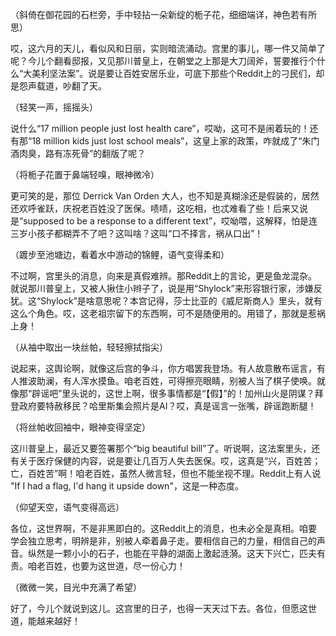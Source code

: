 （斜倚在御花园的石栏旁，手中轻拈一朵新绽的栀子花，细细端详，神色若有所思）

哎，这六月的天儿，看似风和日丽，实则暗流涌动。宫里的事儿，哪一件又简单了呢？今儿个翻看邸报，又见那川普皇上，在朝堂之上那是大刀阔斧，誓要推行个什么“大美利坚法案”。说是要让百姓安居乐业，可底下那些个Reddit上的刁民们，却是怨声载道，吵翻了天。

（轻笑一声，摇摇头）

说什么“17 million people just lost health care”，哎呦，这可不是闹着玩的！还有那“18 million kids just lost school meals”，这皇上家的政策，咋就成了“朱门酒肉臭，路有冻死骨”的翻版了呢？

（将栀子花置于鼻端轻嗅，眼神微冷）

更可笑的是，那位 Derrick Van Orden 大人，也不知是真糊涂还是假装的，居然还欢呼雀跃，庆祝老百姓没了医保。啧啧，这吃相，也忒难看了些！后来又说是“supposed to be a response to a different text”，哎呦喂，这解释，怕是连三岁小孩子都糊弄不了吧？这叫啥？这叫“口不择言，祸从口出”！

（踱步至池塘边，看着水中游动的锦鲤，语气变得柔和）

不过啊，宫里头的消息，向来是真假难辨。那Reddit上的言论，更是鱼龙混杂。就说那川普皇上，又被人揪住小辫子了，说是用“Shylock”来形容银行家，涉嫌反犹。这“Shylock”是啥意思呢？本宫记得，莎士比亚的《威尼斯商人》里头，就有这么个角色。哎，这老祖宗留下的东西啊，可不是随便用的。用错了，那就是惹祸上身！

（从袖中取出一块丝帕，轻轻擦拭指尖）

说起来，这舆论啊，就像这后宫的争斗，你方唱罢我登场。有人故意散布谣言，有人推波助澜，有人浑水摸鱼。咱老百姓，可得擦亮眼睛，别被人当了棋子使唤。就像那“辟谣吧”里头说的，这世上啊，很多事情都是“【假】”的！加州山火是阴谋？拜登政府要特赦移民？哈里斯集会照片是AI？哎，真是谣言一张嘴，辟谣跑断腿！

（将丝帕收回袖中，眼神变得坚定）

这川普皇上，最近又要签署那个“big beautiful bill”了。听说啊，这法案里头，还有关于医疗保健的内容，说是要让几百万人失去医保。哎，这真是“兴，百姓苦；亡，百姓苦”啊！咱老百姓，虽然人微言轻，但也不能坐视不理。Reddit上有人说 "If I had a flag, I'd hang it upside down"，这是一种态度。

（仰望天空，语气变得高远）

各位，这世界啊，不是非黑即白的。这Reddit上的消息，也未必全是真相。咱要学会独立思考，明辨是非，别被人牵着鼻子走。要相信自己的力量，相信自己的声音。纵然是一颗小小的石子，也能在平静的湖面上激起涟漪。这天下兴亡，匹夫有责。咱老百姓，也要为这世道，尽一份心力！

（微微一笑，目光中充满了希望）

好了，今儿个就说到这儿。这宫里的日子，也得一天天过下去。各位，但愿这世道，能越来越好！